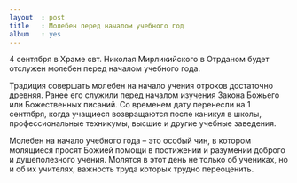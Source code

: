 ```yaml
---
layout  : post
title   : Молебен перед началом учебного год
album   : yes
---
```


4 сентября в Храме свт. Николая Мирликийского в Отрданом будет отслужен молебен перед началом учебного года.

Традиция совершать молебен на начало учения отроков достаточно древняя. Ранее его служили перед началом изучения Закона Божьего или Божественных писаний. Со временем дату перенесли на 1 сентября, когда учащиеся возвращаются после каникул в школы, профессиональные техникумы, высшие и другие учебные заведения.

Молебен на начало учебного года – это особый чин, в котором молящиеся просят Божией помощи в постижении и разумении доброго и душеполезного учения. Молятся в этот день не только об учениках, но и об их учителях, важность труда которых трудно переоценить.
